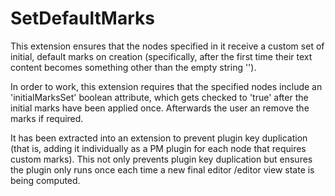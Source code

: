 # SetDefaultMarks

This extension ensures that the nodes specified in it receive a custom set of
initial, default marks on creation (specifically, after the first time their
text content becomes something other than the empty string '').

In order to work, this extension requires that the specified nodes include an
'initialMarksSet' boolean attribute, which gets checked to 'true' after the
initial marks have been applied once. Afterwards the user an remove the marks
if required.

It has been extracted into an extension to prevent plugin key duplication
(that is, adding it individually as a PM plugin for each node that requires
custom marks). This not only prevents plugin key duplication but ensures
the plugin only runs once each time a new final editor /editor view state is
being computed.

